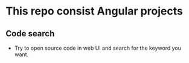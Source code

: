 # This repo consist Angular projects

## Code search
- Try to open source code in web UI  and search for the keyword you want.
